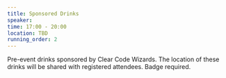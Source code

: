 ```yaml
---
title: Sponsored Drinks
speaker:
time: 17:00 - 20:00
location: TBD
running_order: 2
---
```


Pre-event drinks sponsored by Clear Code Wizards. The location of these drinks will be shared with registered attendees. Badge required.
